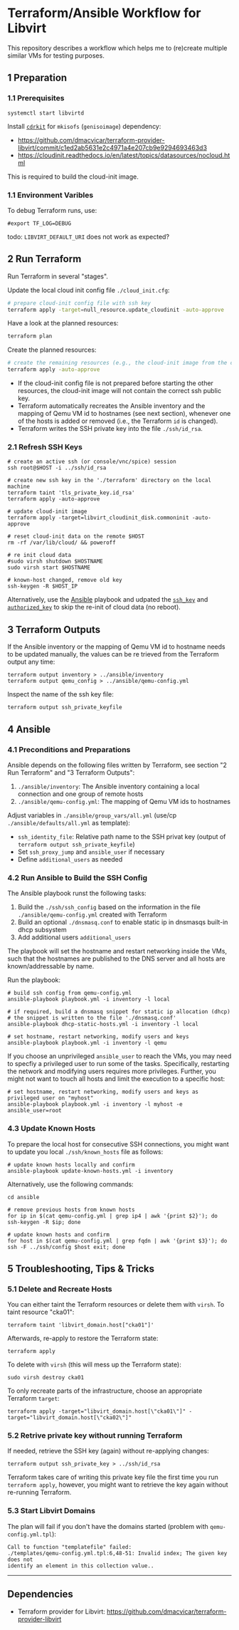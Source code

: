 # Terraform/Ansible Workflow for Libvirt

This repository describes a workflow which helps me to (re)create multiple similar VMs for testing purposes.

## 1 Preparation

### 1.1 Prerequisites
```
systemctl start libvirtd
```

Install [`cdrkit`](https://en.wikipedia.org/wiki/Cdrkit) for `mkisofs` (`genisoimage`) dependency:
* https://github.com/dmacvicar/terraform-provider-libvirt/commit/c1ed2ab5631e2c4971a4e207cb9e9294693463d3
* https://cloudinit.readthedocs.io/en/latest/topics/datasources/nocloud.html

This is required to build the cloud-init image.

### 1.1 Environment Varibles
To debug Terraform runs, use:
```
#export TF_LOG=DEBUG
```

todo: `LIBVIRT_DEFAULT_URI` does not work as expected?

## 2 Run Terraform

Run Terraform in several "stages".

Update the local cloud init config file `./cloud_init.cfg`:
```bash
# prepare cloud-init config file with ssh key
terraform apply -target=null_resource.update_cloudinit -auto-approve
```

Have a look at the planned resources:
```bash
terraform plan
```

Create the planned resources:
```bash
# create the remaining resources (e.g., the cloud-init image from the config file prepared above)
terraform apply -auto-approve
```

* If the cloud-init config file is not prepared before starting the other resources, the cloud-init image will not contain the correct ssh public key.
* Terraform automatically recreates the Ansible inventory and the mapping of Qemu VM id to hostnames (see next section), whenever one of the hosts is added or removed (i.e., the Terraform `id` is changed).
* Terraform writes the SSH private key into the file `./ssh/id_rsa`.

### 2.1 Refresh SSH Keys
```
# create an active ssh (or console/vnc/spice) session
ssh root@$HOST -i ../ssh/id_rsa

# create new ssh key in the './terraform' directory on the local machine
terraform taint 'tls_private_key.id_rsa'
terraform apply -auto-approve

# update cloud-init image
terraform apply -target=libvirt_cloudinit_disk.commoninit -auto-approve

# reset cloud-init data on the remote $HOST
rm -rf /var/lib/cloud/ && poweroff

# re init cloud data
#sudo virsh shutdown $HOSTNAME
sudo virsh start $HOSTNAME

# known-host changed, remove old key
ssh-keygen -R $HOST_IP
```

Alternatively, use the [Ansible](#4-ansible) playbook and udpated the [`ssh_key`](./ansible/defaults/all.yml) and [`authorized_key`](./ansible/defaults/all.yml) to skip the re-init of cloud data (no reboot).

## 3 Terraform Outputs

If the Ansible inventory or the mapping of Qemu VM id to hostname needs to be updated manually, the values can be re
trieved from the Terraform output any time:
```
terraform output inventory > ../ansible/inventory
terraform output qemu_config > ../ansible/qemu-config.yml
```

Inspect the name of the ssh key file:
```
terraform output ssh_private_keyfile
```

## 4 Ansible

### 4.1 Preconditions and Preparations
Ansible depends on the following files written by Terraform, see section "2 Run Terraform" and "3 Terraform Outputs":
1. `./ansible/inventory`: The Ansible inventory containing a local connection and one group of remote hosts
2. `./ansible/qemu-config.yml`: The mapping of Qemu VM ids to hostnames

Adjust variables in `./ansible/group_vars/all.yml` (use/cp `./ansible/defaults/all.yml` as template):
* `ssh_identity_file`: Relative path name to the SSH privat key (output of `terraform output ssh_private_keyfile`)
* Set `ssh_proxy_jump` and `ansible_user` if necessary
* Define `additional_users` as needed

### 4.2 Run Ansible to Build the SSH Config

The Ansible playbook runst the following tasks:
1. Build the `./ssh/ssh_config` based on the information in the file `./ansible/qemu-config.yml` created with Terraform
2. Build an optional `./dnsmasq.conf` to enable static ip in dnsmasqs built-in dhcp subsystem
3. Add additional users `additional_users`

The playbook will set the hostname and restart networking inside the VMs, such that the hostnames are published to the DNS server and all hosts are known/addressable by name.

Run the playbook:
```
# build ssh config from qemu-config.yml
ansible-playbook playbook.yml -i inventory -l local

# if required, build a dnsmasq snippet for static ip allocation (dhcp)
# the snippet is written to the file './dnsmasq.conf'
ansible-playbook dhcp-static-hosts.yml -i inventory -l local

# set hostname, restart networking, modify users and keys
ansible-playbook playbook.yml -i inventory -l qemu
```

If you choose an unprivileged `ansible_user` to reach the VMs, you may need to specfiy a privileged user to run some of the tasks. Specifically, restarting the network and modifying users requires more privileges. Further, you might not want to touch all hosts and limit the execution to a specific host:
```
# set hostname, restart networking, modify users and keys as privileged user on "myhost"
ansible-playbook playbook.yml -i inventory -l myhost -e ansible_user=root
```

### 4.3 Update Known Hosts

To prepare the local host for consecutive SSH connections, you might want to update you local `./ssh/known_hosts` file as follows:
```
# update known hosts locally and confirm
ansible-playbook update-known-hosts.yml -i inventory
```

Alternatively, use the following commands:
```
cd ansible

# remove previous hosts from known hosts
for ip in $(cat qemu-config.yml | grep ip4 | awk '{print $2}'); do ssh-keygen -R $ip; done

# update known hosts and confirm
for host in $(cat qemu-config.yml | grep fqdn | awk '{print $3}'); do ssh -F ../ssh/config $host exit; done
```

## 5 Troubleshooting, Tips & Tricks

### 5.1 Delete and Recreate Hosts
You can either taint the Terraform resources or delete them with `virsh`. To taint resource "cka01":
```
terraform taint 'libvirt_domain.host["cka01"]'
```

Afterwards, re-apply to restore the Terraform state:
```
terraform apply
```

To delete with `virsh` (this will mess up the Terraform state):
```
sudo virsh destroy cka01
```

To only recreate parts of the infrastructure, choose an appropriate Terraform `target`:
```
terraform apply -target="libvirt_domain.host[\"cka01\"]" -target="libvirt_domain.host[\"cka02\"]"
```


### 5.2 Retrive private key without running Terraform
If needed, retrieve the SSH key (again) without re-applying changes:
```
terraform output ssh_private_key > ../ssh/id_rsa
```

Terraform takes care of writing this private key file the first time you run `terraform apply`, however, you might want to retrieve the key again without re-running Terraform.

### 5.3 Start Libvirt Domains
The plan will fail if you don't have the domains started (problem with `qemu-config.yml.tpl`):
```
Call to function "templatefile" failed:
./templates/qemu-config.yml.tpl:6,48-51: Invalid index; The given key does not
identify an element in this collection value..
```

---
## Dependencies
* Terraform provider for Libvirt: https://github.com/dmacvicar/terraform-provider-libvirt